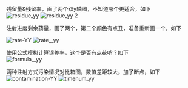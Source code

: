 

残留量&残留率，画了两个双y轴图，不知道哪个更适合，如下<br/>
![residue_yy](https://github.com/ByZiXia/chart/assets/153195196/1361738d-dc85-4391-a379-e8b873cc2908)
![residue_yy 2](https://github.com/ByZiXia/chart/assets/153195196/51f067ed-4d74-4e9f-aa9e-d60dbeb2b4e0)

注射进度剩余药量，画了两个，第二个颜色有点丑，准备重新画一个，如下<br/>

![rate-YY](https://github.com/ByZiXia/chart/assets/153195196/85b38eac-dc58-4e1f-9f7e-6e761f087cec)
![rate__yy](https://github.com/ByZiXia/chart/assets/153195196/0b3f44d7-c19b-4d4e-8508-bf85c8ec38b3)

使用公式模拟计算误差率，这个是否有点花哨？如下<br/>
![formula__yy](https://github.com/ByZiXia/chart/assets/153195196/c037ec72-65be-4a35-af6a-815884f431e1)

两种注射方式污染情况对比箱图，数值差距较大，加了断点，如下<br/>
![contamination-YY](https://github.com/ByZiXia/chart/assets/153195196/b4bbb546-2f55-4631-88cc-c66093bc6aea)
![timenum_yy](https://github.com/ByZiXia/chart/assets/153195196/5c6991df-0a3b-4c60-92df-cf2a5e110433)
